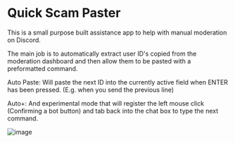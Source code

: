 # Quick Scam Paster

This is a small purpose built assistance app to help with manual moderation on Discord.

The main job is to automatically extract user ID's copied from the moderation dashboard and then allow them to be pasted with a preformatted command.



Auto Paste: Will paste the next ID into the currently active field when ENTER has been pressed.
(E.g. when you send the previous line)

Auto+: And experimental mode that will register the left mouse click (Confirming a bot button) and tab back into the chat box to type the next command.

![image](https://github.com/user-attachments/assets/18c19959-cb8f-433d-9a2d-d6b2ecf2109c)
